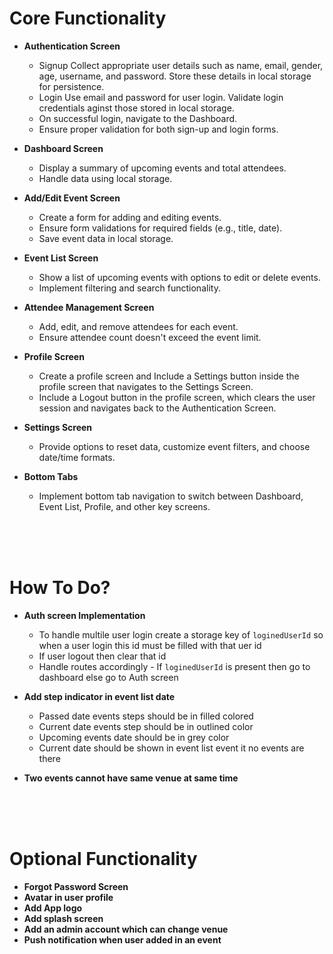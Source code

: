 # Core Functionality

-   **Authentication Screen**

    -   Signup Collect appropriate user details such as name, email, gender, age, username, and password. Store these details in local storage for persistence.
    -   Login Use email and password for user login. Validate login credentials aginst those stored in local storage.
    -   On successful login, navigate to the Dashboard.
    -   Ensure proper validation for both sign-up and login forms.

-   **Dashboard Screen**

    -   Display a summary of upcoming events and total attendees.
    -   Handle data using local storage.

-   **Add/Edit Event Screen**

    -   Create a form for adding and editing events.
    -   Ensure form validations for required fields (e.g., title, date).
    -   Save event data in local storage.

-   **Event List Screen**

    -   Show a list of upcoming events with options to edit or delete events.
    -   Implement filtering and search functionality.

-   **Attendee Management Screen**

    -   Add, edit, and remove attendees for each event.
    -   Ensure attendee count doesn't exceed the event limit.

-   **Profile Screen**

    -   Create a profile screen and Include a Settings button inside the profile screen that navigates to the Settings Screen.
    -   Include a Logout button in the profile screen, which clears the user session and navigates back to the Authentication Screen.

-   **Settings Screen**

    -   Provide options to reset data, customize event filters, and choose date/time formats.

-   **Bottom Tabs**

    -   Implement bottom tab navigation to switch between Dashboard, Event List, Profile, and other key screens.

<br/>
<br/>
<br/>

# How To Do?

-   **Auth screen Implementation**

    -   To handle multile user login create a storage key of `loginedUserId` so when a user login this id must be filled with that uer id
    -   If user logout then clear that id
    -   Handle routes accordingly - If `loginedUserId` is present then go to dashboard else go to Auth screen

-   **Add step indicator in event list date**

    -   Passed date events steps should be in filled colored
    -   Current date events step should be in outlined color
    -   Upcoming events date should be in grey color
    -   Current date should be shown in event list event it no events are there

-   **Two events cannot have same venue at same time**

<br/>
<br/>
<br/>

# Optional Functionality

-   **Forgot Password Screen**
-   **Avatar in user profile**
-   **Add App logo**
-   **Add splash screen**
-   **Add an admin account which can change venue**
-   **Push notification when user added in an event**